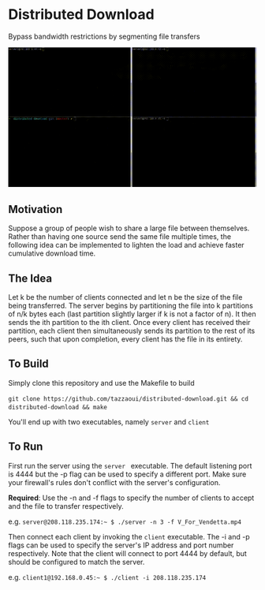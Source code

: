 # Distributed Download
Bypass bandwidth restrictions by segmenting file transfers

<img src="example.gif">

## Motivation
Suppose a group of people wish to share a large file between themselves. Rather than having one source send the same file multiple times, the following idea can be implemented to lighten the load and achieve faster cumulative download time.

## The Idea
<p> Let k be the number of clients connected and let n be the size of the file being transferred. The server begins by partitioning the file into k partitions of n/k bytes each (last partition slightly larger if k is not a factor of n). It then sends the ith partition to the ith client. Once every client has received their partition, each client then simultaneously sends its partition to the rest of its peers, such that upon completion, every client has the file in its entirety. </p>

## To Build 
 
 Simply clone this repository and use the Makefile to build
 
 ```git clone https://github.com/tazzaoui/distributed-download.git && cd distributed-download && make```
 
 You'll end up with two executables, namely ```server``` and ```client```
 
## To Run
First run the server using the ```server ``` executable. The default listening port is 4444 but the -p flag can be used to specify a different port. Make sure your firewall's rules don't conflict with the server's configuration. 

<b>Required</b>: Use the -n and -f flags to specify the number of clients to accept and the file to transfer respectively.

e.g. ```server@208.118.235.174:~ $ ./server -n 3 -f V_For_Vendetta.mp4```
 
Then connect each client by invoking the ```client``` executable. The -i and -p flags can be used to specify the server's IP address and port number respectively. Note that the client will connect to port 4444 by default, but should be configured to match the server.

e.g. ```client1@192.168.0.45:~ $ ./client -i 208.118.235.174```
